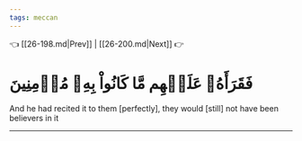 ```yaml
---
tags: meccan
---
```


👈 [[26-198.md|Prev]] | [[26-200.md|Next]] 👉

# فَقَرَأَهُۥ عَلَيۡهِم مَّا كَانُواْ بِهِۦ مُؤۡمِنِينَ

And he had recited it to them [perfectly], they would [still] not have been believers in it

---

